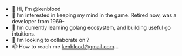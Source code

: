 - 👋 Hi, I’m @kenblood     
- 👀 I’m interested in     keeping my mind in the game.   Retired now, was a developer from 1969- 
- 🌱 I’m currently learning golang ecosystem, and building useful go intuitions.
- 💞️ I’m looking to collaborate on ?
- 📫 How to reach me kenblood@gmail.com...

<!---
kenblood/kenblood is a ✨ special ✨ repository because its `README.md` (this file) appears on your GitHub profile.
You can click the Preview link to take a look at your changes.
--->

